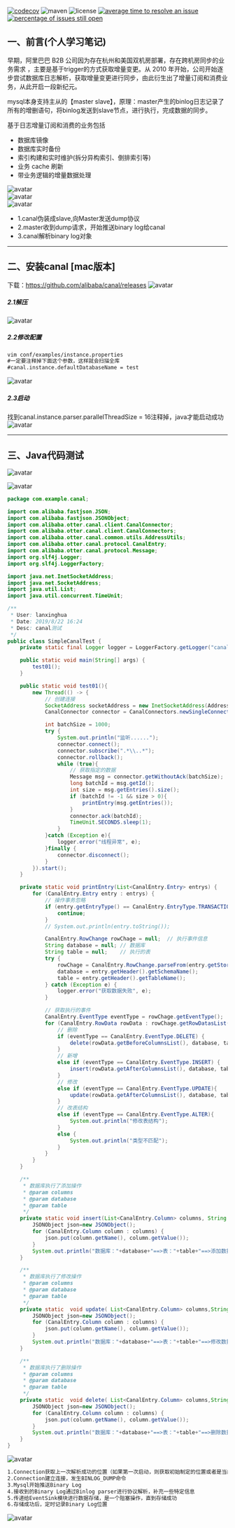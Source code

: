 [![codecov](https://codecov.io/gh/alibaba/canal/branch/master/graph/badge.svg)](https://codecov.io/gh/alibaba/canal)
![maven](https://img.shields.io/maven-central/v/com.alibaba.otter/canal.svg)
![license](https://img.shields.io/github/license/alibaba/canal.svg)
[![average time to resolve an issue](http://isitmaintained.com/badge/resolution/alibaba/canal.svg)](http://isitmaintained.com/project/alibaba/canal "average time to resolve an issue")
[![percentage of issues still open](http://isitmaintained.com/badge/open/alibaba/canal.svg)](http://isitmaintained.com/project/alibaba/canal "percentage of issues still open")

## 一、前言(个人学习笔记)

早期，阿里巴巴 B2B 公司因为存在杭州和美国双机房部署，存在跨机房同步的业务需求 ，主要是基于trigger的方式获取增量变更。从 2010 年开始，公司开始逐步尝试数据库日志解析，获取增量变更进行同步，由此衍生出了增量订阅和消费业务，从此开启一段新纪元。

mysql本身支持主从的【master slave】，原理：master产生的binlog日志记录了所有的增删语句，将binlog发送到slave节点，进行执行，完成数据的同步。

基于日志增量订阅和消费的业务包括
- 数据库镜像
- 数据库实时备份
- 索引构建和实时维护(拆分异构索引、倒排索引等)
- 业务 cache 刷新
- 带业务逻辑的增量数据处理

![avatar](https://raw.githubusercontent.com/chenxingxing6/canal/master/mytest/img1.png)  
![avatar](https://raw.githubusercontent.com/chenxingxing6/canal/master/mytest/img2.png)  
![avatar](https://raw.githubusercontent.com/chenxingxing6/canal/master/mytest/img3.png) 

- 1.canal伪装成slave,向Master发送dump协议
- 2.master收到dump请求，开始推送binary log给canal
- 3.canal解析binary log对象
 
---
## 二、安装canal [mac版本]
下载：https://github.com/alibaba/canal/releases
![avatar](https://raw.githubusercontent.com/chenxingxing6/canal/master/mytest/img4.png)

##### 2.1解压
![avatar](https://raw.githubusercontent.com/chenxingxing6/canal/master/mytest/img5.png)

##### 2.2修改配置
```html
vim conf/examples/instance.properties
#一定要注释掉下面这个参数，这样就会扫描全库 
#canal.instance.defaultDatabaseName = test
```
![avatar](https://raw.githubusercontent.com/chenxingxing6/canal/master/mytest/img6.png)

##### 2.3启动
找到canal.instance.parser.parallelThreadSize = 16注释掉，java才能启动成功  
![avatar](https://raw.githubusercontent.com/chenxingxing6/canal/master/mytest/img7.png)

---

## 三、Java代码测试
![avatar](https://raw.githubusercontent.com/chenxingxing6/canal/master/mytest/img8.png)

![avatar](https://raw.githubusercontent.com/chenxingxing6/canal/master/mytest/img9.png)

```java
package com.example.canal;

import com.alibaba.fastjson.JSON;
import com.alibaba.fastjson.JSONObject;
import com.alibaba.otter.canal.client.CanalConnector;
import com.alibaba.otter.canal.client.CanalConnectors;
import com.alibaba.otter.canal.common.utils.AddressUtils;
import com.alibaba.otter.canal.protocol.CanalEntry;
import com.alibaba.otter.canal.protocol.Message;
import org.slf4j.Logger;
import org.slf4j.LoggerFactory;

import java.net.InetSocketAddress;
import java.net.SocketAddress;
import java.util.List;
import java.util.concurrent.TimeUnit;

/**
 * User: lanxinghua
 * Date: 2019/8/22 16:24
 * Desc: canal测试
 */
public class SimpleCanalTest {
    private static final Logger logger = LoggerFactory.getLogger("canal");

    public static void main(String[] args) {
        test01();
    }

    public static void test01(){
        new Thread(() -> {
            // 创建连接
            SocketAddress socketAddress = new InetSocketAddress(AddressUtils.getHostIp(), 11111);
            CanalConnector connector = CanalConnectors.newSingleConnector(socketAddress, "example", "", "");

            int batchSize = 1000;
            try {
                System.out.println("监听......");
                connector.connect();
                connector.subscribe(".*\\..*");
                connector.rollback();
                while (true){
                    // 获取指定的数据
                    Message msg = connector.getWithoutAck(batchSize);
                    long batchId = msg.getId();
                    int size = msg.getEntries().size();
                    if (batchId != -1 && size > 0){
                        printEntry(msg.getEntries());
                    }
                    connector.ack(batchId);
                    TimeUnit.SECONDS.sleep(1);
                }
            }catch (Exception e){
                logger.error("线程异常", e);
            }finally {
                connector.disconnect();
            }
        }).start();
    }

    private static void printEntry(List<CanalEntry.Entry> entrys) {
        for (CanalEntry.Entry entry : entrys) {
            // 操作事务忽略
            if (entry.getEntryType() == CanalEntry.EntryType.TRANSACTIONBEGIN || entry.getEntryType() == CanalEntry.EntryType.TRANSACTIONEND) {
                continue;
            }
            // System.out.println(entry.toString());

            CanalEntry.RowChange rowChage = null;  // 执行事件信息
            String database = null; // 数据库
            String table = null;    // 执行的表
            try {
                rowChage = CanalEntry.RowChange.parseFrom(entry.getStoreValue());
                database = entry.getHeader().getSchemaName();
                table = entry.getHeader().getTableName();
            } catch (Exception e) {
                logger.error("获取数据失败", e);
            }

            // 获取执行的事件
            CanalEntry.EventType eventType = rowChage.getEventType();
            for (CanalEntry.RowData rowData : rowChage.getRowDatasList()) {
                // 删除
                if (eventType == CanalEntry.EventType.DELETE) {
                    delete(rowData.getBeforeColumnsList(), database, table);
                }
                // 新增
                else if (eventType == CanalEntry.EventType.INSERT) {
                    insert(rowData.getAfterColumnsList(), database, table);
                }
                // 修改
                else if (eventType == CanalEntry.EventType.UPDATE){
                    update(rowData.getAfterColumnsList(), database, table);
                }
                // 改表结构
                else if (eventType == CanalEntry.EventType.ALTER){
                    System.out.println("修改表结构");
                }
                else {
                    System.out.println("类型不匹配");
                }
            }
        }
    }

    /**
     * 数据库执行了添加操作
     * @param columns
     * @param database
     * @param table
     */
    private static void insert(List<CanalEntry.Column> columns, String database, String table){
        JSONObject json=new JSONObject();
        for (CanalEntry.Column column : columns) {
            json.put(column.getName(), column.getValue());
        }
        System.out.println("数据库："+database+"==>表："+table+"==>添加数据："+JSON.toJSONString(json));
    }

    /**
     * 数据库执行了修改操作
     * @param columns
     * @param database
     * @param table
     */
    private static  void update( List<CanalEntry.Column> columns,String database,String table){
        JSONObject json=new JSONObject();
        for (CanalEntry.Column column : columns) {
            json.put(column.getName(), column.getValue());
        }
        System.out.println("数据库："+database+"==>表："+table+"==>修改数据："+JSON.toJSONString(json));
    }

    /**
     * 数据库执行了删除操作
     * @param columns
     * @param database
     * @param table
     */
    private static  void delete( List<CanalEntry.Column> columns,String database,String table){
        JSONObject json=new JSONObject();
        for (CanalEntry.Column column : columns) {
            json.put(column.getName(), column.getValue());
        }
        System.out.println("数据库："+database+"==>表："+table+"==>删除数据："+JSON.toJSONString(json));
    }
}
```
![avatar](https://raw.githubusercontent.com/chenxingxing6/canal/master/mytest/img10.png)

```html
1.Connection获取上一次解析成功的位置（如果第一次启动，则获取初始制定的位置或者是当前数据库的binlog位点）  
2.Connection建立连接，发生BINLOG_DUMP命令  
3.Mysql开始推送Binary Log  
4.接收到的Binary Log通过Binlog parser进行协议解析，补充一些特定信息  
5.传递给EventSink模块进行数据存储，是一个阻塞操作，直到存储成功   
6.存储成功后，定时记录Binary Log位置  
```
![avatar](https://raw.githubusercontent.com/chenxingxing6/canal/master/mytest/img11.png)


